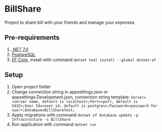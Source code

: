 # BillShare

Project to share bill with your friends and manage your expenses

## Pre-requirements
1. [.NET 7.0](https://dotnet.microsoft.com/en-us/download/dotnet/7.0)
2. [PostgreSQL](https://www.postgresql.org/download/)
3. [EF Core](https://learn.microsoft.com/en-us/ef/core/cli/dotnet), install with command `dotnet tool install --global dotnet-ef`

## Setup
1. Open project folder
2. Change connection string in appsettings.json or appsettings.Development.json, connection string template: `Server=<server name, default is localhost>;Port=<port, default is 5432>;User Id=<user id, default is postgres>;Password=<password for user>;Database=BillShareTest;`
3. Apply migrations with command `dotnet ef database update -p Infrastructure -s BillShare`
4. Run application with command `dotnet run`

